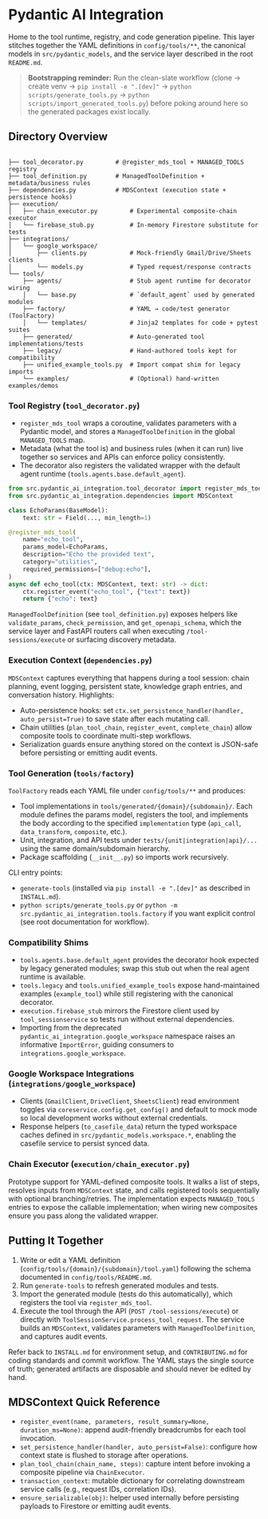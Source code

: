 # Pydantic AI Integration

Home to the tool runtime, registry, and code generation pipeline. This layer stitches together the YAML definitions in `config/tools/**`, the canonical models in `src/pydantic_models`, and the service layer described in the root `README.md`.

> **Bootstrapping reminder:** Run the clean-slate workflow (clone → create venv → `pip install -e ".[dev]"` → `python scripts/generate_tools.py` → `python scripts/import_generated_tools.py`) before poking around here so the generated packages exist locally.

## Directory Overview

```

├── tool_decorator.py         # @register_mds_tool + MANAGED_TOOLS registry
├── tool_definition.py        # ManagedToolDefinition + metadata/business rules
├── dependencies.py           # MDSContext (execution state + persistence hooks)
├── execution/
│   ├── chain_executor.py         # Experimental composite-chain executor
│   └── firebase_stub.py          # In-memory Firestore substitute for tests
├── integrations/
│   └── google_workspace/
│       ├── clients.py            # Mock-friendly Gmail/Drive/Sheets clients
│       └── models.py             # Typed request/response contracts
└── tools/
    ├── agents/                   # Stub agent runtime for decorator wiring
    │   └── base.py               # `default_agent` used by generated modules
    ├── factory/                  # YAML → code/test generator (ToolFactory)
    │   └── templates/            # Jinja2 templates for code + pytest suites
    ├── generated/                # Auto-generated tool implementations/tests
    ├── legacy/                   # Hand-authored tools kept for compatibility
    ├── unified_example_tools.py  # Import compat shim for legacy imports
    └── examples/                 # (Optional) hand-written examples/demos
```

### Tool Registry (`tool_decorator.py`)
- `register_mds_tool` wraps a coroutine, validates parameters with a Pydantic model, and stores a `ManagedToolDefinition` in the global `MANAGED_TOOLS` map.
- Metadata (what the tool is) and business rules (when it can run) live together so services and APIs can enforce policy consistently.
- The decorator also registers the validated wrapper with the default agent runtime (`tools.agents.base.default_agent`).

```python
from src.pydantic_ai_integration.tool_decorator import register_mds_tool
from src.pydantic_ai_integration.dependencies import MDSContext

class EchoParams(BaseModel):
    text: str = Field(..., min_length=1)

@register_mds_tool(
    name="echo_tool",
    params_model=EchoParams,
    description="Echo the provided text",
    category="utilities",
    required_permissions=["debug:echo"],
)
async def echo_tool(ctx: MDSContext, text: str) -> dict:
    ctx.register_event("echo_tool", {"text": text})
    return {"echo": text}
```

`ManagedToolDefinition` (see `tool_definition.py`) exposes helpers like `validate_params`, `check_permission`, and `get_openapi_schema`, which the service layer and FastAPI routers call when executing `/tool-sessions/execute` or surfacing discovery metadata.

### Execution Context (`dependencies.py`)
`MDSContext` captures everything that happens during a tool session: chain planning, event logging, persistent state, knowledge graph entries, and conversation history. Highlights:
- Auto-persistence hooks: set `ctx.set_persistence_handler(handler, auto_persist=True)` to save state after each mutating call.
- Chain utilities (`plan_tool_chain`, `register_event`, `complete_chain`) allow composite tools to coordinate multi-step workflows.
- Serialization guards ensure anything stored on the context is JSON-safe before persisting or emitting audit events.

### Tool Generation (`tools/factory`)
`ToolFactory` reads each YAML file under `config/tools/**` and produces:
- Tool implementations in `tools/generated/{domain}/{subdomain}/`. Each module defines the params model, registers the tool, and implements the body according to the specified `implementation` type (`api_call`, `data_transform`, `composite`, etc.).
- Unit, integration, and API tests under `tests/{unit|integration|api}/...` using the same domain/subdomain hierarchy.
- Package scaffolding (`__init__.py`) so imports work recursively.

CLI entry points:
- `generate-tools` (installed via `pip install -e ".[dev]"` as described in `INSTALL.md`).
- `python scripts/generate_tools.py` or `python -m src.pydantic_ai_integration.tools.factory` if you want explicit control (see root documentation for workflow).

### Compatibility Shims
- `tools.agents.base.default_agent` provides the decorator hook expected by legacy generated modules; swap this stub out when the real agent runtime is available.
- `tools.legacy` and `tools.unified_example_tools` expose hand-maintained examples (`example_tool`) while still registering with the canonical decorator.
- `execution.firebase_stub` mirrors the Firestore client used by `tool_sessionservice` so tests run without external dependencies.
- Importing from the deprecated `pydantic_ai_integration.google_workspace` namespace raises an informative `ImportError`, guiding consumers to `integrations.google_workspace`.

### Google Workspace Integrations (`integrations/google_workspace`)
- Clients (`GmailClient`, `DriveClient`, `SheetsClient`) read environment toggles via `coreservice.config.get_config()` and default to mock mode so local development works without external credentials.
- Response helpers (`to_casefile_data`) return the typed workspace caches defined in `src/pydantic_models.workspace.*`, enabling the casefile service to persist synced data.

### Chain Executor (`execution/chain_executor.py`)
Prototype support for YAML-defined composite tools. It walks a list of steps, resolves inputs from `MDSContext` state, and calls registered tools sequentially with optional branching/retries. The implementation expects `MANAGED_TOOLS` entries to expose the callable implementation; when wiring new composites ensure you pass along the validated wrapper.

## Putting It Together
1. Write or edit a YAML definition (`config/tools/{domain}/{subdomain}/tool.yaml`) following the schema documented in `config/tools/README.md`.
2. Run `generate-tools` to refresh generated modules and tests.
3. Import the generated module (tests do this automatically), which registers the tool via `register_mds_tool`.
4. Execute the tool through the API (`POST /tool-sessions/execute`) or directly with `ToolSessionService.process_tool_request`. The service builds an `MDSContext`, validates parameters with `ManagedToolDefinition`, and captures audit events.

Refer back to `INSTALL.md` for environment setup, and `CONTRIBUTING.md` for coding standards and commit workflow. The YAML stays the single source of truth; generated artifacts are disposable and should never be edited by hand.
## MDSContext Quick Reference

- `register_event(name, parameters, result_summary=None, duration_ms=None)`: append audit-friendly breadcrumbs for each tool invocation.
- `set_persistence_handler(handler, auto_persist=False)`: configure how context state is flushed to storage after operations.
- `plan_tool_chain(chain_name, steps)`: capture intent before invoking a composite pipeline via `ChainExecutor`.
- `transaction_context`: mutable dictionary for correlating downstream service calls (e.g., request IDs, correlation IDs).
- `ensure_serializable(obj)`: helper used internally before persisting payloads to Firestore or emitting audit events.
